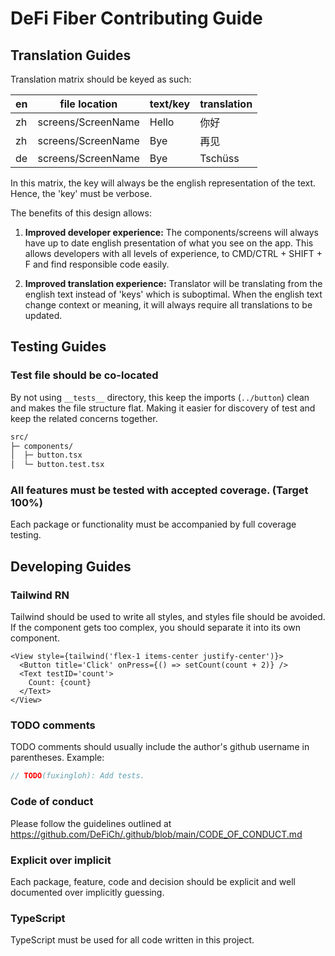 # DeFi Fiber Contributing Guide

## Translation Guides

Translation matrix should be keyed as such:

en | file location        | text/key | translation
---|----------------------|----------|--------------
zh | screens/ScreenName   | Hello    | 你好
zh | screens/ScreenName   | Bye      | 再见
de | screens/ScreenName   | Bye      | Tschüss

In this matrix, the key will always be the english representation of the text. Hence, the 'key' must be verbose.

The benefits of this design allows:

1. **Improved developer experience:**
The components/screens will always have up to date english presentation of what you see on the app.
This allows developers with all levels of experience, to CMD/CTRL + SHIFT + F and find responsible code easily.

2. **Improved translation experience:**
Translator will be translating from the english text instead of 'keys' which is suboptimal.
When the english text change context or meaning, it will always require all translations to be updated.

## Testing Guides

### Test file should be co-located

By not using `__tests__` directory, this keep the imports (`../button`) clean and makes the file structure flat.
Making it easier for discovery of test and keep the related concerns together. 

```txt
src/
├─ components/
│  ├─ button.tsx
│  └─ button.test.tsx
```

### All features must be tested with accepted coverage. (Target 100%)

Each package or functionality must be accompanied by full coverage testing.

## Developing Guides

### Tailwind RN

Tailwind should be used to write all styles, and styles file should be avoided.
If the component gets too complex, you should separate it into its own component.

```tsx
<View style={tailwind('flex-1 items-center justify-center')}>
  <Button title='Click' onPress={() => setCount(count + 2)} />
  <Text testID='count'>
    Count: {count}
  </Text>
</View>
```

### TODO comments

TODO comments should usually include the author's github username in parentheses. Example:

```ts
// TODO(fuxingloh): Add tests.
```

### Code of conduct

Please follow the guidelines outlined at https://github.com/DeFiCh/.github/blob/main/CODE_OF_CONDUCT.md

### Explicit over implicit

Each package, feature, code and decision should be explicit and well documented over implicitly guessing.

### TypeScript

TypeScript must be used for all code written in this project.
